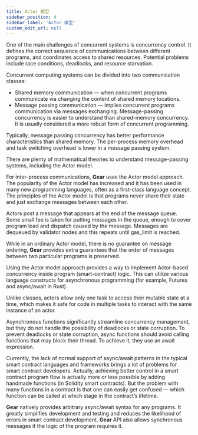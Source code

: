 ```yaml
---
title: Actor 模型
sidebar_position: 4
sidebar_label: 'Actor 模型'
custom_edit_url: null
---
```


One of the main challenges of concurrent systems is concurrency control. It defines the correct sequence of communications between different programs, and coordinates access to shared resources. Potential problems include race conditions, deadlocks, and resource starvation.

Concurrent computing systems can be divided into two communication classes:
- Shared memory communication — when concurrent programs communicate via changing the content of shared memory locations.
- Message passing communication — implies concurrent programs communication via messages exchanging. Message-passing concurrency is easier to understand than shared-memory concurrency. It is usually considered a more robust form of concurrent programming.

Typically, message passing concurrency has better performance characteristics than shared memory. The per-process memory overhead and task switching overhead is lower in a message passing system.

There are plenty of mathematical theories to understand message-passing systems, including the Actor model.

For inter-process communications, **Gear** uses the Actor model approach. The popularity of the Actor model has increased and it has been used in many new programming languages, often as a first-class language concept. The principles of the Actor model is that programs never share their state and just exchange messages between each other.

Actors post a message that appears at the end of the message queue. Some small fee is taken for putting messages in the queue, enough to cover program load and dispatch caused by the message. Messages are dequeued by validator nodes and this repeats until gas_limit is reached.

While in an ordinary Actor model, there is no guarantee on message ordering, **Gear** provides extra guarantees that the order of messages between two particular programs is preserved.

Using the Actor model approach provides a way to implement Actor-based concurrency inside program (smart-contract) logic. This can utilize various language constructs for asynchronous programming (for example, Futures and async/await in Rust).

Unlike classes, actors allow only one task to access their mutable state at a time, which makes it safe for code in multiple tasks to interact with the same instance of an actor.

Asynchronous functions significantly streamline concurrency management, but they do not handle the possibility of deadlocks or state corruption. To prevent deadlocks or state corruption, async functions should avoid calling functions that may block their thread. To achieve it, they use an await expression.

Currently, the lack of normal support of async/await patterns in the typical smart contract languages and frameworks brings a lot of problems for smart contract developers. Actually, achieving better control in a smart contract program flow is actually more or less possible by adding handmade functions (in Solidity smart contracts). But the problem with many functions in a contract is that one can easily get confused — which function can be called at which stage in the contract’s lifetime.

**Gear** natively provides arbitrary async/await syntax for any programs. It greatly simplifies development and testing and reduces the likelihood of errors in smart contract development. **Gear** API also allows synchronous messages if the logic of the program requires it.